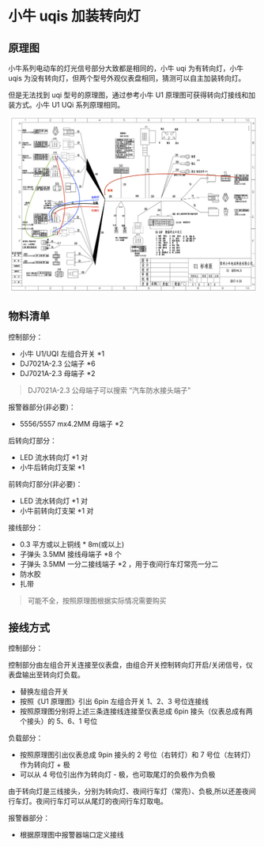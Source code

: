 # 小牛 uqis 加装转向灯

## 原理图

小牛系列电动车的灯光信号部分大致都是相同的，小牛 uqi 为有转向灯，小牛 uqis 为没有转向灯，但两个型号外观仪表盘相同，猜测可以自主加装转向灯。

但是无法找到 uqi 型号的原理图，通过参考小牛 U1 原理图可获得转向灯接线和加装方式。小牛 U1 UQi 系列原理相同。

![taillight](taillight.png)

## 物料清单

控制部分：

- 小牛 U1/UQI 左组合开关 \*1
- DJ7021A-2.3 公端子 \*6
- DJ7021A-2.3 母端子 \*2

> DJ7021A-2.3 公母端子可以搜索 “汽车防水接头端子”

报警器部分(非必要)：

- 5556/5557 mx4.2MM 母端子 \*2

后转向灯部分：

- LED 流水转向灯 \*1 对
- 小牛后转向灯支架 \*1

前转向灯部分(非必要)：

- LED 流水转向灯 \*1 对
- 小牛前转向灯支架 \*1 对

接线部分：

- 0.3 平方或以上铜线 \* 8m(或以上)
- 子弹头 3.5MM 接线母端子 \*8 个
- 子弹头 3.5MM 一分二接线端子 \*2 ，用于夜间行车灯常亮一分二
- 防水胶
- 扎带

> 可能不全，按照原理图根据实际情况需要购买

## 接线方式

控制部分：

控制部分由左组合开关连接至仪表盘，由组合开关控制转向灯开启/关闭信号，仪表盘输出至转向灯负载。

- 替换左组合开关
- 按照《U1 原理图》引出 6pin 左组合开关 1、2、3 号位连接线
- 按照原理图分别将上述三条连接线连接至仪表总成 6pin 接头（仪表总成有两个接头）的 5、6、1 号位

负载部分：

- 按照原理图引出仪表总成 9pin 接头的 2 号位（右转灯）和 7 号位（左转灯）作为转向灯 + 极
- 可以从 4 号位引出作为转向灯 - 极，也可取尾灯的负极作为负极

由于转向灯是三线接头，分别为转向灯、夜间行车灯（常亮）、负极,所以还差夜间行车灯。夜间行车灯可以从尾灯的夜间行车灯取电。

报警器部分：

- 根据原理图中报警器端口定义接线
